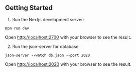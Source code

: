 ## Getting Started

1. Run the Nextjs development server:

```
npm run dev
```

Open [http://localhost:2700](http://localhost:2700) with your browser to see the result.

2. Run the json-server for database

```
json-server --watch db.json --port 2020
```

Open [http://localhost:2020](http://localhost:2020) with your browser to see the result.
